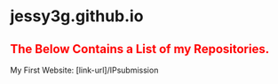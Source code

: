 # jessy3g.github.io

<h2 style="color:red">The Below Contains a List of my Repositories.</h2>

My First Website: [link-url]/IPsubmission
